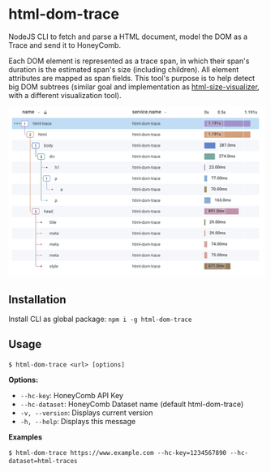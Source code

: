 # html-dom-trace
NodeJS CLI to fetch and parse a HTML document, model the DOM as a Trace and send it to HoneyComb.

Each DOM element is represented as a trace span, in which their span's duration is the estimated span's size (including children). All element attributes are mapped as span fields. This tool's purpose is to help detect big DOM subtrees (similar goal and implementation as [html-size-visualizer](https://github.com/fedebertolini/html-size-visualizer), with a different visualization tool).

![Visualization of HTML DOM as a Honeycomb trace](./honeycomb-html-dom-trace.png)

## Installation

Install CLI as global package: `npm i -g html-dom-trace`

## Usage
`$ html-dom-trace <url> [options]`

**Options:**
- `--hc-key`: HoneyComb API Key
- `--hc-dataset`: HoneyComb Dataset name  (default html-dom-trace)
- `-v, --version`: Displays current version
- `-h, --help`: Displays this message

**Examples**
```
$ html-dom-trace https://www.example.com --hc-key=1234567890 --hc-dataset=html-traces
```